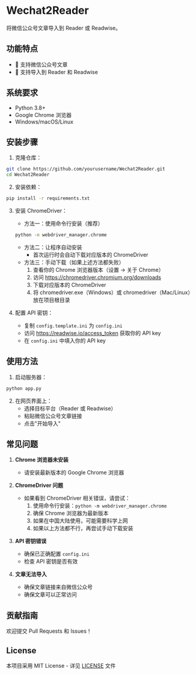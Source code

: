 # Wechat2Reader

将微信公众号文章导入到 Reader 或 Readwise。

## 功能特点
- 📱 支持微信公众号文章
- 🔄 支持导入到 Reader 和 Readwise

## 系统要求

- Python 3.8+
- Google Chrome 浏览器
- Windows/macOS/Linux

## 安装步骤

1. 克隆仓库：
```bash
git clone https://github.com/yourusername/Wechat2Reader.git
cd Wechat2Reader
```

2. 安装依赖：
```bash
pip install -r requirements.txt
```

3. 安装 ChromeDriver：
   - 方法一：使用命令行安装（推荐）
   ```bash
   python -m webdriver_manager.chrome
   ```
   - 方法二：让程序自动安装
     - 首次运行时会自动下载对应版本的 ChromeDriver
   - 方法三：手动下载（如果上述方法都失败）
     1. 查看你的 Chrome 浏览器版本（设置 -> 关于 Chrome）
     2. 访问 https://chromedriver.chromium.org/downloads
     3. 下载对应版本的 ChromeDriver
     4. 将 chromedriver.exe（Windows）或 chromedriver（Mac/Linux）放在项目根目录

4. 配置 API 密钥：
   - 复制 `config.template.ini` 为 `config.ini`
   - 访问 https://readwise.io/access_token 获取你的 API key
   - 在 `config.ini` 中填入你的 API key

## 使用方法

1. 启动服务器：
```bash
python app.py
```

2. 在网页界面上：
   - 选择目标平台（Reader 或 Readwise）
   - 粘贴微信公众号文章链接
   - 点击"开始导入"

## 常见问题

1. **Chrome 浏览器未安装**
   - 请安装最新版本的 Google Chrome 浏览器

2. **ChromeDriver 问题**
   - 如果看到 ChromeDriver 相关错误，请尝试：
     1. 使用命令行安装：`python -m webdriver_manager.chrome`
     2. 确保 Chrome 浏览器为最新版本
     3. 如果在中国大陆使用，可能需要科学上网
     4. 如果以上方法都不行，再尝试手动下载安装

3. **API 密钥错误**
   - 确保已正确配置 `config.ini`
   - 检查 API 密钥是否有效

4. **文章无法导入**
   - 确保文章链接来自微信公众号
   - 确保文章可以正常访问

## 贡献指南

欢迎提交 Pull Requests 和 Issues！

## License

本项目采用 MIT License - 详见 [LICENSE](LICENSE.txt) 文件
